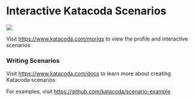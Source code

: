# Interactive Katacoda Scenarios

[![](http://shields.katacoda.com/katacoda/morigs/count.svg)](https://www.katacoda.com/morigs "Get your profile on Katacoda.com")

Visit https://www.katacoda.com/morigs to view the profile and interactive scenarios

### Writing Scenarios
Visit https://www.katacoda.com/docs to learn more about creating Katacoda scenarios

For examples, visit https://github.com/katacoda/scenario-example
